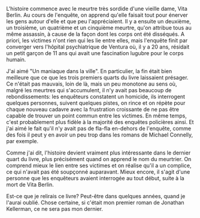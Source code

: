 L'histoire commence avec le meurtre très sordide d'une vieille dame, Vita Berlin. Au cours de l'enquête, on apprend qu'elle faisait tout pour énerver les gens autour d'elle et que peu l'appréciaient. Il y a ensuite un deuxième, un troisième, un quatrième et un cinquième meurtre, qu'on attribue tous au même assassin, à cause de la façon dont les corps ont été disséqués. A priori, les victimes n'ont rien qui les lie entre elles, mais l'enquête finit par converger vers l'hôpital psychiatrique de Ventura où, il y a 20 ans, résidait un petit garçon de 11 ans qui avait une fascination lugubre pour le corps humain.

J'ai aimé "Un maniaque dans la ville". En particulier, la fin était bien meilleure que ce que les trois premiers quarts du livre laissaient présager. Ce n'était pas mauvais, loin de là, mais un peu monotone au sens où, malgré les meurtres qui s'accumulent, il n'y avait pas beaucoup de rebondissements: les enquêteurs constatent un homicide, ils interrogent quelques personnes, suivent quelques pistes, on rince et on répète pour chaque nouveau cadavre avec la frustration croissante de ne pas être capable de trouver un point commun entre les victimes. En même temps, c'est probablement plus fidèle à la majorité des enquêtes policières ainsi. Et j'ai aimé le fait qu'il n'y avait pas de fla-fla en-dehors de l'enquête, comme des fois il peut y en avoir un peu trop dans les romans de Michael Connelly, par exemple. 

Comme j'ai dit, l'histoire devient vraiment plus intéressante dans le dernier quart du livre, plus précisément quand on apprend le nom du meurtrier. On comprend mieux le lien entre ses victimes et on réalise qu'il a un complice, ce qui n'avait pas été soupçonné auparavant. Mieux encore, il s'agit d'une personne que les enquêteurs avaient interrogée au tout début, suite à la mort de Vita Berlin.

Est-ce que je relirais ce livre? Peut-être dans quelques années, quand je l'aurai oublié. Chose certaine, si c'était mon premier roman de Jonathan Kellerman, ce ne sera pas mon dernier.
